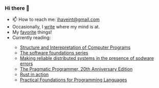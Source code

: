 ### Hi there 👋



- 📫 How to reach me: ihaveint@gmail.com
- Occasionally, I <a href="https://ihaveint.github.io">write</a> where my mind is at.
- My <a href="https://ihaveint.github.io/interests/">favorite</a> things!
- Currently reading: 
<ul>
  <ul>
    <li>
     <a href="https://mitpress.mit.edu/sites/default/files/sicp/full-text/book/book.html">Structure and Interepretation of Computer Programs</a>
    </li>
    <li>
     <a href="https://softwarefoundations.cis.upenn.edu">The software foundations series</a>
    </li>
    <li>
     <a href="https://erlang.org/download/armstrong_thesis_2003.pdf">Making reliable distributed systems in the presence of sodware errors</a>
    </li>
    <li>
     <a href="https://pragprog.com/titles/tpp20/the-pragmatic-programmer-20th-anniversary-edition/">The Pragmatic Programmer, 20th Anniversary Edition</a>
    </li>
    <li>
     <a href="https://www.manning.com/books/rust-in-action">Rust in action</a>
    </li>
    <li>
     <a href="https://www.cs.cmu.edu/~rwh/pfpl.html">Practical Foundations for Programming Languages</a>
    </li>
  </ul>
</ul>

